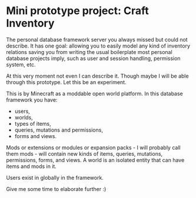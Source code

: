 # Mini prototype project: Craft Inventory

The personal database framework server you always missed but could not describe.
It has one goal: allowing you to easily model any kind of inventory relations saving
you from writing the usual boilerplate most personal database projects imply, such as user and session handling, permission system, etc.

At this very moment not even I can describe it. Though maybe I will be able through this
prototype. Let this be an experiment.

This is by Minecraft as a moddable open world platform. In this database framework you have:

* users,
* worlds,
* types of items,
* queries, mutations and permissions,
* forms and views.

Mods or extensions or modules or expansion packs - I will probably call them mods - will contain new kinds of items, queries, mutations, permissions, forms, and views. A world is an isolated entity that can have items and mods in it.

Users exist in globally in the framework.

Give me some time to elaborate further :)